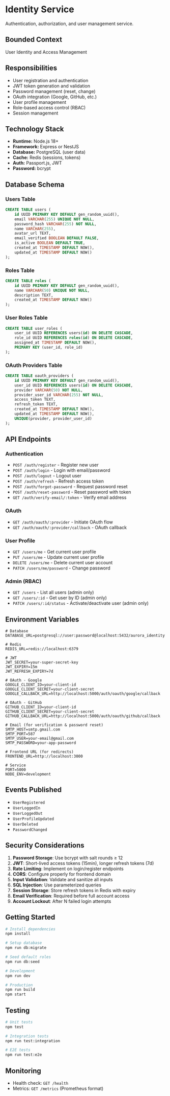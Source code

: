 # Identity Service

Authentication, authorization, and user management service.

## Bounded Context

User Identity and Access Management

## Responsibilities

- User registration and authentication
- JWT token generation and validation
- Password management (reset, change)
- OAuth integration (Google, GitHub, etc.)
- User profile management
- Role-based access control (RBAC)
- Session management

## Technology Stack

- **Runtime:** Node.js 18+
- **Framework:** Express or NestJS
- **Database:** PostgreSQL (user data)
- **Cache:** Redis (sessions, tokens)
- **Auth:** Passport.js, JWT
- **Password:** bcrypt

## Database Schema

### Users Table
```sql
CREATE TABLE users (
    id UUID PRIMARY KEY DEFAULT gen_random_uuid(),
    email VARCHAR(255) UNIQUE NOT NULL,
    password_hash VARCHAR(255) NOT NULL,
    name VARCHAR(255),
    avatar_url TEXT,
    email_verified BOOLEAN DEFAULT FALSE,
    is_active BOOLEAN DEFAULT TRUE,
    created_at TIMESTAMP DEFAULT NOW(),
    updated_at TIMESTAMP DEFAULT NOW()
);
```

### Roles Table
```sql
CREATE TABLE roles (
    id UUID PRIMARY KEY DEFAULT gen_random_uuid(),
    name VARCHAR(50) UNIQUE NOT NULL,
    description TEXT,
    created_at TIMESTAMP DEFAULT NOW()
);
```

### User Roles Table
```sql
CREATE TABLE user_roles (
    user_id UUID REFERENCES users(id) ON DELETE CASCADE,
    role_id UUID REFERENCES roles(id) ON DELETE CASCADE,
    assigned_at TIMESTAMP DEFAULT NOW(),
    PRIMARY KEY (user_id, role_id)
);
```

### OAuth Providers Table
```sql
CREATE TABLE oauth_providers (
    id UUID PRIMARY KEY DEFAULT gen_random_uuid(),
    user_id UUID REFERENCES users(id) ON DELETE CASCADE,
    provider VARCHAR(50) NOT NULL,
    provider_user_id VARCHAR(255) NOT NULL,
    access_token TEXT,
    refresh_token TEXT,
    created_at TIMESTAMP DEFAULT NOW(),
    updated_at TIMESTAMP DEFAULT NOW(),
    UNIQUE(provider, provider_user_id)
);
```

## API Endpoints

### Authentication
- `POST /auth/register` - Register new user
- `POST /auth/login` - Login with email/password
- `POST /auth/logout` - Logout user
- `POST /auth/refresh` - Refresh access token
- `POST /auth/forgot-password` - Request password reset
- `POST /auth/reset-password` - Reset password with token
- `GET /auth/verify-email/:token` - Verify email address

### OAuth
- `GET /auth/oauth/:provider` - Initiate OAuth flow
- `GET /auth/oauth/:provider/callback` - OAuth callback

### User Profile
- `GET /users/me` - Get current user profile
- `PUT /users/me` - Update current user profile
- `DELETE /users/me` - Delete current user account
- `PATCH /users/me/password` - Change password

### Admin (RBAC)
- `GET /users` - List all users (admin only)
- `GET /users/:id` - Get user by ID (admin only)
- `PATCH /users/:id/status` - Activate/deactivate user (admin only)

## Environment Variables

```env
# Database
DATABASE_URL=postgresql://user:password@localhost:5432/aurora_identity

# Redis
REDIS_URL=redis://localhost:6379

# JWT
JWT_SECRET=your-super-secret-key
JWT_EXPIRY=15m
JWT_REFRESH_EXPIRY=7d

# OAuth - Google
GOOGLE_CLIENT_ID=your-client-id
GOOGLE_CLIENT_SECRET=your-client-secret
GOOGLE_CALLBACK_URL=http://localhost:5000/auth/oauth/google/callback

# OAuth - GitHub
GITHUB_CLIENT_ID=your-client-id
GITHUB_CLIENT_SECRET=your-client-secret
GITHUB_CALLBACK_URL=http://localhost:5000/auth/oauth/github/callback

# Email (for verification & password reset)
SMTP_HOST=smtp.gmail.com
SMTP_PORT=587
SMTP_USER=your-email@gmail.com
SMTP_PASSWORD=your-app-password

# Frontend URL (for redirects)
FRONTEND_URL=http://localhost:3000

# Service
PORT=5000
NODE_ENV=development
```

## Events Published

- `UserRegistered`
- `UserLoggedIn`
- `UserLoggedOut`
- `UserProfileUpdated`
- `UserDeleted`
- `PasswordChanged`

## Security Considerations

1. **Password Storage**: Use bcrypt with salt rounds ≥ 12
2. **JWT**: Short-lived access tokens (15min), longer refresh tokens (7d)
3. **Rate Limiting**: Implement on login/register endpoints
4. **CORS**: Configure properly for frontend domain
5. **Input Validation**: Validate and sanitize all inputs
6. **SQL Injection**: Use parameterized queries
7. **Session Storage**: Store refresh tokens in Redis with expiry
8. **Email Verification**: Required before full account access
9. **Account Lockout**: After N failed login attempts

## Getting Started

```bash
# Install dependencies
npm install

# Setup database
npm run db:migrate

# Seed default roles
npm run db:seed

# Development
npm run dev

# Production
npm run build
npm start
```

## Testing

```bash
# Unit tests
npm test

# Integration tests
npm run test:integration

# E2E tests
npm run test:e2e
```

## Monitoring

- Health check: `GET /health`
- Metrics: `GET /metrics` (Prometheus format)

